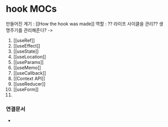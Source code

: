 ---
---

# hook MOCs

만들어진 계기 : [[How the hook was made]]
역할 : ?? 라이프 사이클을 관리?? 생명주기를 관리해준다? -> 


1. [[useRef]]
2. [[useEffect]]
4.  [[useState]]
5. [[useLocation]]
6. [[useParams]]
7. [[useMemo]]
8. [[useCallback]]
9. [[Context API]]
10. [[useReducer]]
11. [[useForm]]
12. 



### 연결문서
- 
